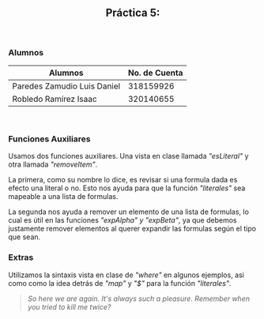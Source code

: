 <h2 align='center'>
  Práctica 5: 
</h2>

<br>

### Alumnos

| Alumnos                     | No. de Cuenta |
| --------------------------- | ------------- |
| Paredes Zamudio Luis Daniel | 318159926     |
| Robledo Ramírez Isaac       | 320140655     |

<br>

### Funciones Auxiliares

Usamos dos funciones auxiliares. Una vista en clase llamada _"esLiteral"_ y otra llamada _"removeItem"_. 

La primera, como su nombre lo dice, es revisar si una formula dada es efecto una literal o no. 
Esto nos ayuda para que la función _"literales"_ sea mapeable a una lista de formulas. 

La segunda nos ayuda a remover un elemento de una lista de formulas, lo cual es útil en las funciones
_"expAlpha" y "expBeta"_, ya que debemos justamente remover elementos al querer expandir las formulas según 
el tipo que sean.  

### Extras

Utilizamos la sintaxis vista en clase de _"where"_ en algunos ejemplos, asi como como la idea detrás de _"map"_ y _"$"_
para la función _"literales"_.
<br>

> _So here we are again. It's always such a pleasure. Remember when you tried to kill me twice?_
